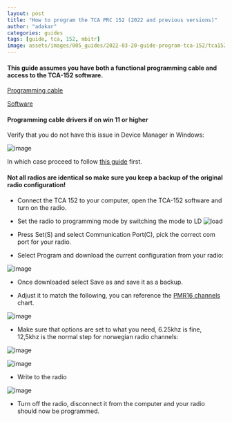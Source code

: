 ```yaml
---
layout: post
title: "How to program the TCA PRC 152 (2022 and previous versions)"
author: "adakar"
categories: guides
tags: [guide, tca, 152, mbitr]
image: assets/images/005_guides/2022-03-20-guide-program-tca-152/tca152programming.png
---
```


#### This guide assumes you have both a functional programming cable and access to the TCA-152 software. 
[Programming cable](http://www.px-airsoft.com/showroom/model/T0002/templateProductDetails.do?webId=1213907847691&editCurrentLanguage=1213907847692&module=SearchProduct&keyWords=programming&currentPage=1&ParentId=1324666353492015337&productId=1516938489906103430)

[Software](https://microbin.securitybits.io/file/horse-emu)

#### Programming cable drivers if on win 11 or higher

Verify that you do not have this issue in Device Manager in Windows:

![image](https://github.com/airsoftnorge/mundana/assets/25975089/4e3126b4-ac14-49b0-9763-1ff935ee3145)

In which case proceed to follow [this guide](https://embetronicx.com/uncategorized/fixed-prolific-pl2303ta-usb-to-serial-and-windows-11/) first.


#### Not all radios are identical so make sure you keep a backup of the original radio configuration!


* Connect the TCA 152 to your computer, open the TCA-152 software and turn on the radio.

* Set the radio to programming mode by switching the mode to LD
  ![load](https://github.com/airsoftnorge/mundana/assets/25975089/696ca973-bd94-4ce5-8236-596f662cf510)
 

* Press Set(S) and select Communication Port(C), pick the correct com port for your radio.

* Select Program and download the current configuration from your radio:

![image](https://user-images.githubusercontent.com/25975089/153642586-2ce89992-e961-44ee-ae93-9b168f948b4e.png)



* Once downloaded select Save as and save it as a backup.

* Adjust it to match the following, you can reference the [PMR16 channels](../PMR446-channels) chart.

![image](https://user-images.githubusercontent.com/25975089/153642027-7ac4564c-b29b-435a-9525-15bb0f20fbf0.png)



* Make sure that options are set to what you need, 6.25khz is fine, 12,5khz is the normal step for norwegian radio channels:

![image](https://user-images.githubusercontent.com/25975089/153642368-3fd3d13f-152c-4a60-8f83-97983a3be0a5.png)

![image](https://user-images.githubusercontent.com/25975089/153642423-75557d46-2b12-4707-ae63-c132b0fe1643.png)


* Write to the radio

![image](https://user-images.githubusercontent.com/25975089/153642149-c7511571-f3c8-4c6c-be30-098a01aea01f.png)



* Turn off the radio, disconnect it from the computer and your radio should now be programmed.
